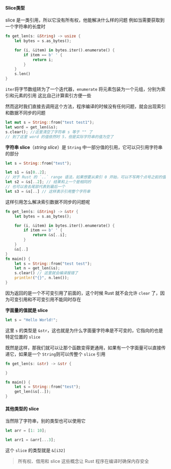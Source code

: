 #### Slice类型

slice 是一类引用，所以它没有所有权，他能解决什么样的问题
例如当需要获取到一个字符串的长度时

```rust
fn get_len(s: &String) -> usize {
	let bytes = s.as_bytes();

	for (i, &item) in bytes.iter().enumerate() {
		if item == b' ' {
			return i;
		}
	}
	s.len()
}
```
`iter`将字节数组转为了一个迭代器，`enumerate` 将元素包装为一个元组，分别为索引和元素的引用
这比自己计算索引方便一些

然而这时我们直接去调用这个方法，程序编译的时候没有任何问题，就会出现索引和数据不同步的问题
```rust
let mut s = String::from("test test1");
let word = get_len(&s);
s.clear(); //这里清空了字符串 s 等于 "" 了
// 到了这里 word 的值依然时 5，但是实际字符串的值为空了
```

**字符串 slice**（_string slice_）是 `String` 中一部分值的引用，它可以只引用字符串的部分

```rust
let s = String::from("test");

let s1 = &s[0..2];
// 对于 Rust 的 `..` range 语法，如果想要从索引 0 开始，可以不写两个点号之前的值
let s2 = &s[..2]; // 结果和上一个是相同的
// 也可以舍去尾部代表到最后一个
let s3 = &s[..] // 这样表示引用整个字符串
```

这样引用怎么解决索引数据不同步的问题呢
```rust
fn get_len(s: &String) -> &str {
	let bytes = s.as_bytes();

	for (i, &item) in bytes.iter().enumerate() {
		if item == b' ' {
			return &s[..i];
		}
	}
	&s[..]
}
fn main() {
	let s = String::from("test test");
	let n = get_len(&s);
	s.clear() // 这里就会编译报错了
	println!("{}", n.len());
}
```

因为返回的是一个不可变引用了前面的，这个时候 Rust 就不会允许 `clear` 了，因为可变引用和不可变引用不能同时存在

**字面量的值就是 slice**

```rust
let s = "Hello World!";
```

这里 `s` 的类型是 `&str`，这也就是为什么字面量字符串是不可变的，它指向的也是特定位置的 `slice`

既然是这样，那我们就可以让那个函数变得更通用，如果有一个字面量可以直接传递它，如果是一个 `String`则可以传整个 `slice` 引用
```rust
fn get_len(s: &str) -> &str {

}

fn main() {
	let s = String::from("test");
	get_len(&s[..]);
}
```

#### 其他类型的 slice

当然除了字符串，别的类型也可以使用它
```rust
let arr = [1: 10];

let arr1 = &arr[...3];
```
这个 `slice` 的类型就是 `&[i32]`

> 所有权、借用和 slice 这些概念让 Rust 程序在编译时确保内存安全